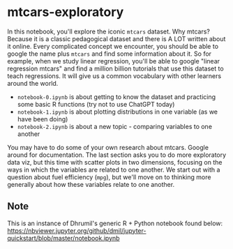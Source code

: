 # mtcars-exploratory

In this notebook, you'll explore the iconic `mtcars` dataset. Why mtcars? Because it is a classic pedagogical dataset and there is A LOT written about it online. Every complicated concept we encounter, you should be able to google the name plus `mtcars` and find some information about it. So for example, when we study linear regression, you'll be able to google "linear regression mtcars" and find a million billion tutorials that use this dataset to teach regressions. It will give us a common vocabulary with other learners around the world. 

* `notebook-0.ipynb` is about getting to know the dataset and practicing some basic R functions (try not to use ChatGPT today)
* `notebook-1.ipynb` is about plotting distributions in one variable (as we have been doing)
* `notebook-2.ipynb` is about a new topic - comparing variables to one another

You may have to do some of your own research about mtcars. Google around for documentation. The last section asks you to do more exploratory data viz, but this time with scatter plots in two dimensions, focusing on the ways in which the variables are related to one another. We start out with a question about fuel efficiency (`mpg`), but we'll move on to thinking more generally about how these variables relate to one another.

## Note

This is an instance of Dhrumil's generic R + Python notebook found below:
https://nbviewer.jupyter.org/github/dmil/jupyter-quickstart/blob/master/notebook.ipynb

